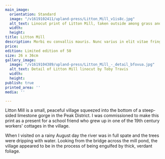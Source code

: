 ```yaml
---
main_image:
  orientation: Standard
  image: "/v1619102411/upland-press/Litton_Mill_v1is8c.jpg"
  alt_text: Linocut print of Litton Mill, taken outside among grass and stones.
  width: 
  height: 
title: Litton Mill
description: Morbi eu convallis mauris. Nunc varius in elit vitae fringilla
price: 
edition: Limited edition of 50
size: 26 x 36cm
gallery_image:
  image: "/v1619104389/upland-press/Litton_Mill_-_detail_bfovua.jpg"
  alt_text: Detail of Litton Mill linocut by Toby Travis
  width: 
  height: 
publish: true
printed_area: ''
media: ''

---
```

Litton Mill is a small, peaceful village squeezed into the bottom of a steep-sided limestone gorge in the Peak District. I was commissioned to make this print as a present for a school friend who grew up in one of the 19th century workers' cottages in the village. 

When I visited on a rainy August day the river was in full spate and the trees were dripping with water. Looking from the bridge across the mill pond, the village appeared to be in the process of being engulfed by thick, verdant foliage.